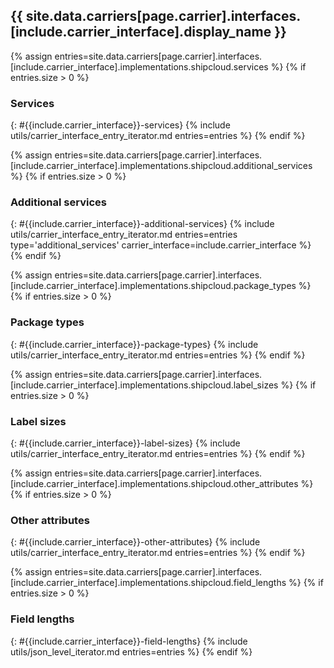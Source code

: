 ## {{ site.data.carriers[page.carrier].interfaces.[include.carrier_interface].display_name }}

{% assign entries=site.data.carriers[page.carrier].interfaces.[include.carrier_interface].implementations.shipcloud.services %}
{% if entries.size > 0 %}
### Services
{: #{{include.carrier_interface}}-services}
{% include utils/carrier_interface_entry_iterator.md entries=entries %}
{% endif %}

{% assign entries=site.data.carriers[page.carrier].interfaces.[include.carrier_interface].implementations.shipcloud.additional_services %}
{% if entries.size > 0 %}
### Additional services
{: #{{include.carrier_interface}}-additional-services}
{% include utils/carrier_interface_entry_iterator.md entries=entries type='additional_services' carrier_interface=include.carrier_interface %}
{% endif %}

{% assign entries=site.data.carriers[page.carrier].interfaces.[include.carrier_interface].implementations.shipcloud.package_types %}
{% if entries.size > 0 %}
### Package types
{: #{{include.carrier_interface}}-package-types}
{% include utils/carrier_interface_entry_iterator.md entries=entries %}
{% endif %}

{% assign entries=site.data.carriers[page.carrier].interfaces.[include.carrier_interface].implementations.shipcloud.label_sizes %}
{% if entries.size > 0 %}
### Label sizes
{: #{{include.carrier_interface}}-label-sizes}
{% include utils/carrier_interface_entry_iterator.md entries=entries %}
{% endif %}

{% assign entries=site.data.carriers[page.carrier].interfaces.[include.carrier_interface].implementations.shipcloud.other_attributes %}
{% if entries.size > 0 %}
### Other attributes
{: #{{include.carrier_interface}}-other-attributes}
{% include utils/carrier_interface_entry_iterator.md entries=entries %}
{% endif %}

{% assign entries=site.data.carriers[page.carrier].interfaces.[include.carrier_interface].implementations.shipcloud.field_lengths %}
{% if entries.size > 0 %}
### Field lengths
{: #{{include.carrier_interface}}-field-lengths}
{% include utils/json_level_iterator.md entries=entries %}
{% endif %}
